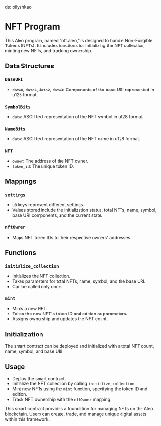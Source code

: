 ds: oilyshkao

# NFT Program

This Aleo program, named "nft.aleo," is designed to handle Non-Fungible Tokens (NFTs). It includes functions for initializing the NFT collection, minting new NFTs, and tracking ownership.

## Data Structures

### `BaseURI`
- `data0`, `data1`, `data2`, `data3`: Components of the base URI represented in u128 format.

### `SymbolBits`
- `data`: ASCII text representation of the NFT symbol in u128 format.

### `NameBits`
- `data`: ASCII text representation of the NFT name in u128 format.

### `NFT`
- `owner`: The address of the NFT owner.
- `token_id`: The unique token ID.

## Mappings

### `settings`
- `u8` keys represent different settings.
- Values stored include the initialization status, total NFTs, name, symbol, base URI components, and the current state.

### `nftOwner`
- Maps NFT token IDs to their respective owners' addresses.

## Functions

### `initialize_collection`
- Initializes the NFT collection.
- Takes parameters for total NFTs, name, symbol, and the base URI.
- Can be called only once.

### `mint`
- Mints a new NFT.
- Takes the new NFT's token ID and edition as parameters.
- Assigns ownership and updates the NFT count.

## Initialization

The smart contract can be deployed and initialized with a total NFT count, name, symbol, and base URI.

## Usage

- Deploy the smart contract.
- Initialize the NFT collection by calling `initialize_collection`.
- Mint new NFTs using the `mint` function, specifying the token ID and edition.
- Track NFT ownership with the `nftOwner` mapping.

This smart contract provides a foundation for managing NFTs on the Aleo blockchain. Users can create, trade, and manage unique digital assets within this framework.
